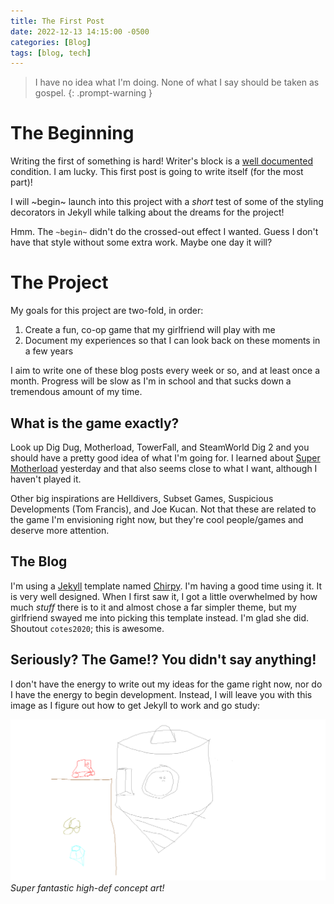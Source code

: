 ```yaml
---
title: The First Post
date: 2022-12-13 14:15:00 -0500
categories: [Blog]
tags: [blog, tech]
---
```


> I have no idea what I'm doing. None of what I say should be taken as gospel.
{: .prompt-warning }

# The Beginning

Writing the first of something is hard! Writer's block is a [well documented](https://en.wikipedia.org/wiki/Writer%27s_block) condition. I am lucky. This first post is going to write itself (for the most part)!

I will ~begin~ launch into this project with a _short_ test of some of the styling decorators in Jekyll while talking about the dreams for the project!

Hmm. The `~begin~` didn't do the crossed-out effect I wanted. Guess I don't have that style without some extra work. Maybe one day it will?

# The Project

My goals for this project are two-fold, in order:
1. Create a fun, co-op game that my girlfriend will play with me
2. Document my experiences so that I can look back on these moments in a few years

I aim to write one of these blog posts every week or so, and at least once a month. Progress will be slow as I'm in school and that sucks down a tremendous amount of my time.

## What is the game exactly?

Look up Dig Dug, Motherload, TowerFall, and SteamWorld Dig 2 and you should have a pretty good idea of what I'm going for. I learned about [Super Motherload](https://store.steampowered.com/app/269110/Super_Motherload/) yesterday and that also seems close to what I want, although I haven't played it. 

Other big inspirations are Helldivers, Subset Games, Suspicious Developments (Tom Francis), and Joe Kucan. Not that these are related to the game I'm envisioning right now, but they're cool people/games and deserve more attention.

## The Blog

I'm using a [Jekyll](https://jekyllrb.com/) template named [Chirpy](https://github.com/cotes2020/jekyll-theme-chirpy).
I'm having a good time using it. It is very well designed. When I first saw it, I got a little overwhelmed by how much *stuff* there is to it and almost chose a far simpler theme, but my girlfriend swayed me into picking this template instead. I'm glad she did. Shoutout `cotes2020`; this is awesome.

## Seriously? The Game!? You didn't say anything!

I don't have the energy to write out my ideas for the game right now, nor do I have the energy to begin development. Instead, I will leave you with this image as I figure out how to get Jekyll to work and go study:

![MS Paint image of design](/assets/drill-game-proto.png)
_Super fantastic high-def concept art!_
